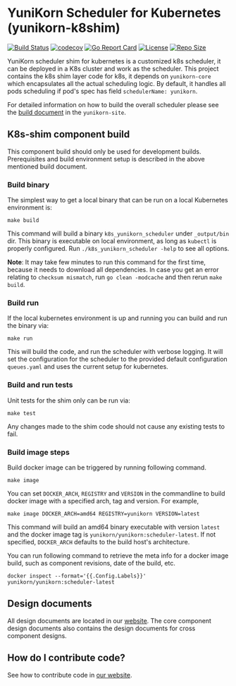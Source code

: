 <!--
* Licensed to the Apache Software Foundation (ASF) under one
* or more contributor license agreements.  See the NOTICE file
* distributed with this work for additional information
* regarding copyright ownership.  The ASF licenses this file
* to you under the Apache License, Version 2.0 (the
* "License"); you may not use this file except in compliance
* with the License.  You may obtain a copy of the License at
*
*      http://www.apache.org/licenses/LICENSE-2.0
*
* Unless required by applicable law or agreed to in writing, software
* distributed under the License is distributed on an "AS IS" BASIS,
* WITHOUT WARRANTIES OR CONDITIONS OF ANY KIND, either express or implied.
* See the License for the specific language governing permissions and
* limitations under the License.
-->

# YuniKorn Scheduler for Kubernetes (yunikorn-k8shim)

[![Build Status](https://github.com/apache/yunikorn-k8shim/actions/workflows/main.yml/badge.svg)](https://github.com/apache/yunikorn-k8shim/actions)
[![codecov](https://codecov.io/gh/apache/yunikorn-k8shim/branch/master/graph/badge.svg)](https://codecov.io/gh/apache/yunikorn-k8shim)
[![Go Report Card](https://goreportcard.com/badge/github.com/apache/yunikorn-k8shim)](https://goreportcard.com/report/github.com/apache/yunikorn-k8shim)
[![License](https://img.shields.io/badge/License-Apache%202.0-blue.svg)](https://opensource.org/licenses/Apache-2.0)
[![Repo Size](https://img.shields.io/github/repo-size/apache/yunikorn-k8shim)](https://img.shields.io/github/repo-size/apache/yunikorn-k8shim)

YuniKorn scheduler shim for kubernetes is a customized k8s scheduler, it can be deployed in a K8s cluster and work as the scheduler.
This project contains the k8s shim layer code for k8s, it depends on `yunikorn-core` which encapsulates all the actual scheduling logic.
By default, it handles all pods scheduling if pod's spec has field `schedulerName: yunikorn`.

For detailed information on how to build the overall scheduler please see the [build document](https://yunikorn.apache.org/docs/next/developer_guide/build) in the `yunikorn-site`.

## K8s-shim component build
This component build should only be used for development builds.
Prerequisites and build environment setup is described in the above mentioned build document.

### Build binary
The simplest way to get a local binary that can be run on a local Kubernetes environment is: 
```
make build
```
This command will build a binary `k8s_yunikorn_scheduler` under `_output/bin` dir. This binary is executable on local environment, as long as `kubectl` is properly configured.
Run `./k8s_yunikorn_scheduler -help` to see all options.

**Note**: It may take few minutes to run this command for the first time, because it needs to download all dependencies.
In case you get an error relating to `checksum mismatch`, run `go clean -modcache` and then rerun `make build`.

### Build run
If the local kubernetes environment is up and running you can build and run the binary via: 
```
make run
```
This will build the code, and run the scheduler with verbose logging. 
It will set the configuration for the scheduler to the provided default configuration `queues.yaml` and uses the current setup for kubernetes.

### Build and run tests
Unit tests for the shim only can be run via:
```
make test
```
Any changes made to the shim code should not cause any existing tests to fail.

### Build image steps
Build docker image can be triggered by running following command.

```
make image
```

You can set `DOCKER_ARCH`, `REGISTRY` and `VERSION` in the commandline to build docker image with a specified arch, tag and version. For example,
```
make image DOCKER_ARCH=amd64 REGISTRY=yunikorn VERSION=latest
```
This command will build an amd64 binary executable with version `latest` and the docker image tag is `yunikorn/yunikorn:scheduler-latest`. If not specified, `DOCKER_ARCH` defaults to the build host's architecture.

You can run following command to retrieve the meta info for a docker image build, such as component revisions, date of the build, etc.

```
docker inspect --format='{{.Config.Labels}}' yunikorn/yunikorn:scheduler-latest
```

## Design documents
All design documents are located in our [website](http://yunikorn.apache.org/docs/next/design/architecture). 
The core component design documents also contains the design documents for cross component designs.

## How do I contribute code?

See how to contribute code in [our website](http://yunikorn.apache.org/community/how_to_contribute).
